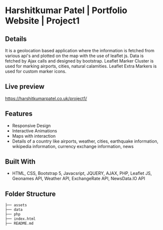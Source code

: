 # Harshitkumar Patel | Portfolio Website | Project1

## Details
It is a geolocation based application where the information is fetched from various api's and plotted on the map with the use of leaflet js. Data is fetched by Ajax calls and designed by bootstrap. Leaflet Marker Cluster is used for marking airports, cities, natural calamities. Leaflet Extra Markers is used for custom marker icons.

## Live preview
https://harshitkumarpatel.co.uk/project1/

## Features
- Responsive Design
- Interactive Animations
- Maps with interaction
- Details of a country like airports, weather, cities, earthquake information, wikipedia information, currency exchange information, news

## Built With
- HTML, CSS, Bootstrap 5, Javacsript, JQUERY, AJAX, PHP, Leaflet JS, Geonames API, Weather API, ExchangeRate API, NewsData.IO API

## Folder Structure
```bash
├── assets
├── data
├── php
├── index.html
├── README.md
